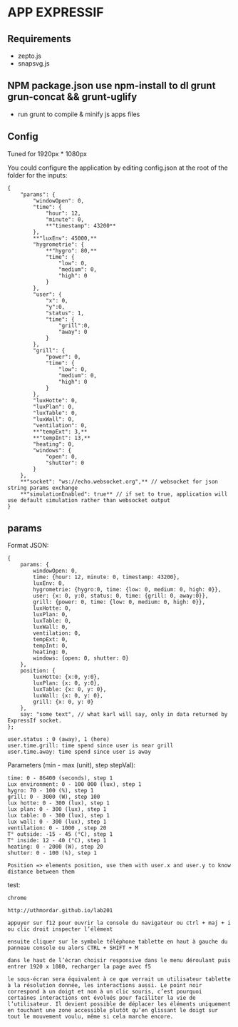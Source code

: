 # APP EXPRESSIF
## Requirements
* zepto.js
* snapsvg.js

## NPM package.json use npm-install to dl grunt grun-concat && grunt-uglify
* run grunt to compile & minify js apps files

## Config

Tuned for 1920px * 1080px
 
You could configure the application by editing config.json at the root of the folder for the inputs:

	{
		"params": {
			"windowOpen": 0,
			"time": {
				"hour": 12,
				"minute": 0,
				**"timestamp": 43200**
			},
			**"luxEnv": 45000,**
			"hygrometrie": {
				**"hygro": 80,**
				"time": {
					"low": 0,
					"medium": 0,
					"high": 0
				}
			},
			"user": {
				"x": 0,
				"y":0,
				"status": 1,
				"time": {
					"grill":0,
					"away": 0
				}
			},
			"grill": {
				"power": 0,
				"time": {
					"low": 0,
					"medium": 0,
					"high": 0
				}
			},
			"luxHotte": 0,
			"luxPlan": 0,
			"luxTable": 0,
			"luxWall": 0,
			"ventilation": 0,
			**"tempExt": 3,**
			**"tempInt": 13,**
			"heating": 0,
			"windows": {
				"open": 0,
				"shutter": 0
			}
		},
		**"socket": "ws://echo.websocket.org",** // websocket for json string params exchange
		**"simulationEnabled": true** // if set to true, application will use default simulation rather than websocket output 
	}



## params

Format JSON:

    {
    	params: {
	        windowOpen: 0,
	        time: {hour: 12, minute: 0, timestamp: 43200},
	        luxEnv: 0,
	        hygrometrie: {hygro:0, time: {low: 0, medium: 0, high: 0}},
	        user: {x: 0, y:0, status: 0, time: {grill: 0, away:0}},
	        grill: {power: 0, time: {low: 0, medium: 0, high: 0}},
	        luxHotte: 0,
	        luxPlan: 0,
	        luxTable: 0,
	        luxWall: 0,
	        ventilation: 0,
	        tempExt: 0,
	        tempInt: 0,
	        heating: 0,
	        windows: {open: 0, shutter: 0}
    	},
    	position: {
	        luxHotte: {x:0, y:0},
	        luxPlan: {x: 0, y:0},
	        luxTable: {x: 0, y: 0},
	        luxWall: {x: 0, y: 0},
	        grill: {x: 0, y: 0}
        },
        say: "some text", // what karl will say, only in data returned by ExpressIf socket.
    };

    user.status : 0 (away), 1 (here)
    user.time.grill: time spend since user is near grill
    user.time.away: time spend since user is away

Parameters (min - max (unit), step stepVal): 
	
	time: 0 - 86400 (seconds), step 1
	Lux environment: 0 - 100 000 (lux), step 1
	hygro: 70 - 100 (%), step 1
	grill: 0 - 3000 (W), step 100
	lux hotte: 0 - 300 (lux), step 1
	lux plan: 0 - 300 (lux), step 1
	lux table: 0 - 300 (lux), step 1
	lux wall: 0 - 300 (lux), step 1
	ventilation: 0 - 1000 , step 20
	T° outside: -15 - 45 (°C), step 1
	T° inside: 12 - 40 (°C), step 1
	heating: 0 - 2000 (W), step 20
	shutter: 0 - 100 (%), step 1

	Position => elements position, use them with user.x and user.y to know distance between them



test:
 
	chrome

	http://uthmordar.github.io/lab201

	appuyer sur f12 pour ouvrir la console du navigateur ou ctrl + maj + i ou clic droit inspecter l’élément

	ensuite cliquer sur le symbole téléphone tablette en haut à gauche du panneau console ou alors CTRL + SHIFT + M

	dans le haut de l’écran choisir responsive dans le menu déroulant puis entrer 1920 x 1080, recharger la page avec f5

	le sous-écran sera équivalent à ce que verrait un utilisateur tablette à la résolution donnée, les interactions aussi. Le point noir correspond à un doigt et non à un clic souris, c’est pourquoi certaines interactions ont évolués pour faciliter la vie de l’utilisateur. Il devient possible de déplacer les éléments uniquement en touchant une zone accessible plutôt qu’en glissant le doigt sur tout le mouvement voulu, même si cela marche encore.
